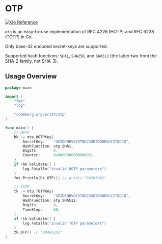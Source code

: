 # OTP

[![Go Reference](https://pkg.go.dev/badge/codeberg.org/ar324/otp.svg)](https://pkg.go.dev/codeberg.org/ar324/otp)

`otp` is an easy-to-use implementation of RFC 4226 (HOTP) and RFC 6238 (TOTP) in
Go.

Only base-32 encoded secret-keys are supported.

Supported hash functions: `SHA1`, `SHA256`, and `SHA512` (the latter two from
the SHA-2 family, not SHA-3).

## Usage Overview

```go
package main

import (
	"fmt"
	"log"

	"codeberg.org/ar324/otp"
)

func main() {
	// HOTP
	hk := otp.HOTPKey{
		SecretKey:    "GEZDGNBVGY3TQOJQGEZDGNBVGY3TQOJQ",
		HashFunction: otp.SHA1,
		Digits:       8,
		Counter:      0x0000000000000001,
	}
	if !hk.Validate() {
		log.Fatalln("invalid HOTP parameters")
	}
	fmt.Println(hk.OTP()) // prints "94287082"

	// TOTP
	tk := otp.TOTPKey{
		SecretKey:    "GEZDGNBVGY3TQOJQGEZDGNBVGY3TQOJQ",
		HashFunction: otp.SHA512,
		Digits:       8,
		TimeStep:     60,
	}
	if !tk.Validate() {
		log.Fatalln("invalid TOTP parameters")
	}
	tk.OTP() // "88486101"
}
```
